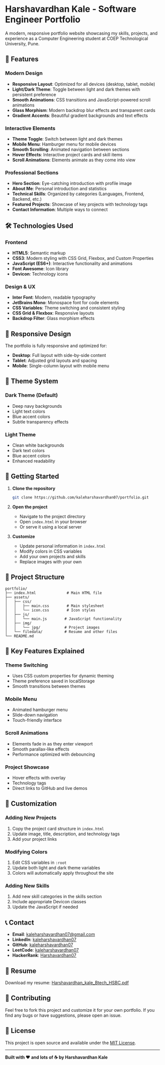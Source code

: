 # Harshavardhan Kale - Software Engineer Portfolio

A modern, responsive portfolio website showcasing my skills, projects, and experience as a Computer Engineering student at COEP Technological University, Pune.

## 🌟 Features

### Modern Design
- **Responsive Layout**: Optimized for all devices (desktop, tablet, mobile)
- **Light/Dark Theme**: Toggle between light and dark themes with persistent preference
- **Smooth Animations**: CSS transitions and JavaScript-powered scroll animations
- **Glass Morphism**: Modern backdrop blur effects and transparent cards
- **Gradient Accents**: Beautiful gradient backgrounds and text effects

### Interactive Elements
- **Theme Toggle**: Switch between light and dark themes
- **Mobile Menu**: Hamburger menu for mobile devices
- **Smooth Scrolling**: Animated navigation between sections
- **Hover Effects**: Interactive project cards and skill items
- **Scroll Animations**: Elements animate as they come into view

### Professional Sections
- **Hero Section**: Eye-catching introduction with profile image
- **About Me**: Personal introduction and statistics
- **Technical Skills**: Organized by categories (Languages, Frontend, Backend, etc.)
- **Featured Projects**: Showcase of key projects with technology tags
- **Contact Information**: Multiple ways to connect

## 🛠️ Technologies Used

### Frontend
- **HTML5**: Semantic markup
- **CSS3**: Modern styling with CSS Grid, Flexbox, and Custom Properties
- **JavaScript (ES6+)**: Interactive functionality and animations
- **Font Awesome**: Icon library
- **Devicon**: Technology icons

### Design & UX
- **Inter Font**: Modern, readable typography
- **JetBrains Mono**: Monospace font for code elements
- **CSS Variables**: Theme switching and consistent styling
- **CSS Grid & Flexbox**: Responsive layouts
- **Backdrop Filter**: Glass morphism effects

## 📱 Responsive Design

The portfolio is fully responsive and optimized for:
- **Desktop**: Full layout with side-by-side content
- **Tablet**: Adjusted grid layouts and spacing
- **Mobile**: Single-column layout with mobile menu

## 🎨 Theme System

### Dark Theme (Default)
- Deep navy backgrounds
- Light text colors
- Blue accent colors
- Subtle transparency effects

### Light Theme
- Clean white backgrounds
- Dark text colors
- Blue accent colors
- Enhanced readability

## 🚀 Getting Started

1. **Clone the repository**
   ```bash
   git clone https://github.com/kaleharshavardhan07/portfolio.git
   ```

2. **Open the project**
   - Navigate to the project directory
   - Open `index.html` in your browser
   - Or serve it using a local server

3. **Customize**
   - Update personal information in `index.html`
   - Modify colors in CSS variables
   - Add your own projects and skills
   - Replace images with your own

## 📁 Project Structure

```
portfolio/
├── index.html              # Main HTML file
├── assets/
│   ├── css/
│   │   ├── main.css        # Main stylesheet
│   │   └── icon.css        # Icon styles
│   ├── js/
│   │   └── main.js        # JavaScript functionality
│   ├── img/
│   │   └── jpg/           # Project images
│   └── filedata/          # Resume and other files
└── README.md
```

## 🎯 Key Features Explained

### Theme Switching
- Uses CSS custom properties for dynamic theming
- Theme preference saved in localStorage
- Smooth transitions between themes

### Mobile Menu
- Animated hamburger menu
- Slide-down navigation
- Touch-friendly interface

### Scroll Animations
- Elements fade in as they enter viewport
- Smooth parallax-like effects
- Performance optimized with debouncing

### Project Showcase
- Hover effects with overlay
- Technology tags
- Direct links to GitHub and live demos

## 🔧 Customization

### Adding New Projects
1. Copy the project card structure in `index.html`
2. Update image, title, description, and technology tags
3. Add your project links

### Modifying Colors
1. Edit CSS variables in `:root`
2. Update both light and dark theme variables
3. Colors will automatically apply throughout the site

### Adding New Skills
1. Add new skill categories in the skills section
2. Include appropriate Devicon classes
3. Update the JavaScript if needed

## 📞 Contact

- **Email**: kaleharshavardhan07@gmail.com
- **LinkedIn**: [kaleharshavardhan07](https://linkedin.com/in/kaleharshavardhan07)
- **GitHub**: [kaleharshavardhan07](https://github.com/kaleharshavardhan07)
- **LeetCode**: [kaleharshavardhan07](https://leetcode.com/kaleharshavardhan07)
- **HackerRank**: [Harshavardhan07](https://www.hackerrank.com/profile/Harshavardhan07)

## 📄 Resume

Download my resume: [Harshavardhan_kale_Btech_HSBC.pdf](./assets/filedata/Harshavardhan_kale_Btech_HSBC.pdf)

## 🤝 Contributing

Feel free to fork this project and customize it for your own portfolio. If you find any bugs or have suggestions, please open an issue.

## 📜 License

This project is open source and available under the [MIT License](LICENSE).

---

**Built with ❤️ and lots of ☕ by Harshavardhan Kale**
